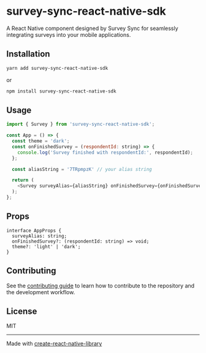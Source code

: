 # survey-sync-react-native-sdk

A React Native component designed by Survey Sync for seamlessly integrating surveys into your mobile applications.

## Installation

```sh
yarn add survey-sync-react-native-sdk
```

or

```sh
npm install survey-sync-react-native-sdk
```

## Usage

```js
import { Survey } from 'survey-sync-react-native-sdk';

const App = () => {
  const theme = 'dark';
  const onFinishedSurvey = (respondentId: string) => {
    console.log('Survey finished with respondentId:', respondentId);
  };

  const aliasString = '7TRpmpzK' // your alias string 

  return (
    <Survey surveyAlias={aliasString} onFinishedSurvey={onFinishedSurvey} theme={theme} />
  );
};
```

## Props
```
interface AppProps {
  surveyAlias: string;
  onFinishedSurvey?: (respondentId: string) => void;
  theme?: 'light' | 'dark';
}
```


## Contributing

See the [contributing guide](CONTRIBUTING.md) to learn how to contribute to the repository and the development workflow.

## License

MIT

---

Made with [create-react-native-library](https://github.com/callstack/react-native-builder-bob)
